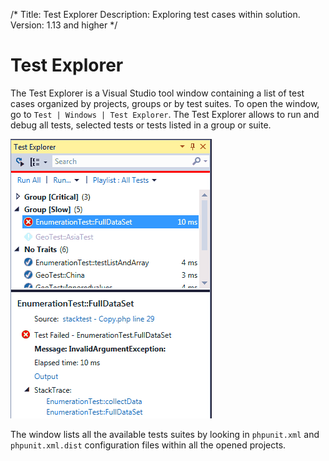 /*
Title: Test Explorer
Description: Exploring test cases within solution.
Version: 1.13 and higher
*/

# Test Explorer

The Test Explorer is a Visual Studio tool window containing a list of test cases organized by projects, groups or by test suites. To open the window, go to `Test | Windows | Test Explorer`. The Test Explorer allows to run and debug all tests, selected tests or tests listed in a group or suite.

![Visual Studio Test Explorer](imgs/testexplorer.png "Test Explorer with PHPUnit test cases.")

The window lists all the available tests suites by looking in `phpunit.xml` and `phpunit.xml.dist` configuration files within all the opened projects.
